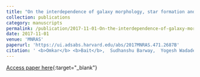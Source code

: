 ```yaml
---
title: "On the interdependence of galaxy morphology, star formation and environment in massive galaxies in the nearby Universe"
collection: publications
category: manuscripts
permalink: /publication/2017-11-01-On-the-interdependence-of-galaxy-morphology-star-formation-and-environment-in-massive-galaxies-in-the-nearby-Universe
date: 2017-11-01
venue: 'MNRAS'
paperurl: 'https://ui.adsabs.harvard.edu/abs/2017MNRAS.471.2687B'
citation: ' <b>Omkar</b> <b>Bait</b>,  Sudhanshu Barway,  Yogesh Wadadekar, &quot;On the interdependence of galaxy morphology, star formation and environment in massive galaxies in the nearby Universe.&quot; MNRAS, 2017.'
---
```

[Access paper here](https://ui.adsabs.harvard.edu/abs/2017MNRAS.471.2687B){:target="_blank"}
